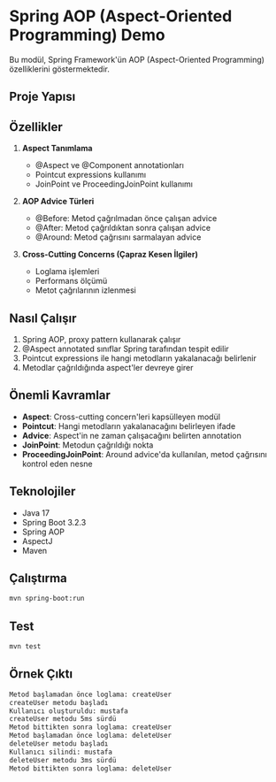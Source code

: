 # Spring AOP (Aspect-Oriented Programming) Demo

Bu modül, Spring Framework'ün AOP (Aspect-Oriented Programming) özelliklerini göstermektedir.

## Proje Yapısı 


## Özellikler

1. **Aspect Tanımlama**
   - @Aspect ve @Component annotationları
   - Pointcut expressions kullanımı
   - JoinPoint ve ProceedingJoinPoint kullanımı

2. **AOP Advice Türleri**
   - @Before: Metod çağrılmadan önce çalışan advice
   - @After: Metod çağrıldıktan sonra çalışan advice
   - @Around: Metod çağrısını sarmalayan advice

3. **Cross-Cutting Concerns (Çapraz Kesen İlgiler)**
   - Loglama işlemleri
   - Performans ölçümü
   - Metot çağrılarının izlenmesi

## Nasıl Çalışır

1. Spring AOP, proxy pattern kullanarak çalışır
2. @Aspect annotated sınıflar Spring tarafından tespit edilir
3. Pointcut expressions ile hangi metodların yakalanacağı belirlenir
4. Metodlar çağrıldığında aspect'ler devreye girer

## Önemli Kavramlar

- **Aspect**: Cross-cutting concern'leri kapsülleyen modül
- **Pointcut**: Hangi metodların yakalanacağını belirleyen ifade
- **Advice**: Aspect'in ne zaman çalışacağını belirten annotation
- **JoinPoint**: Metodun çağrıldığı nokta
- **ProceedingJoinPoint**: Around advice'da kullanılan, metod çağrısını kontrol eden nesne

## Teknolojiler

- Java 17
- Spring Boot 3.2.3
- Spring AOP
- AspectJ
- Maven

## Çalıştırma

```bash
mvn spring-boot:run
```

## Test

```bash
mvn test
```

## Örnek Çıktı

```bash
Metod başlamadan önce loglama: createUser
createUser metodu başladı
Kullanıcı oluşturuldu: mustafa
createUser metodu 5ms sürdü
Metod bittikten sonra loglama: createUser
Metod başlamadan önce loglama: deleteUser
deleteUser metodu başladı
Kullanıcı silindi: mustafa
deleteUser metodu 3ms sürdü
Metod bittikten sonra loglama: deleteUser
```

